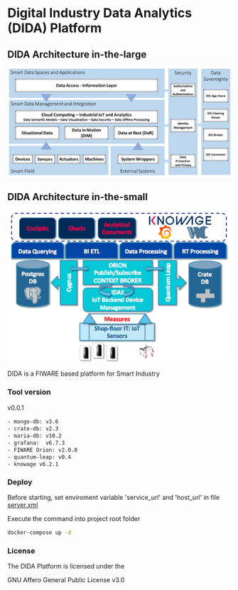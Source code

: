 # Digital Industry Data Analytics (DIDA) Platform

## DIDA Architecture in-the-large
![DIDA in-the-large](docs/images/DIDA_in_the_large.png)
## DIDA Architecture in-the-small
![DIDA in-the-small](docs/images/DIDA-ql.png)

DIDA is a FIWARE based platform for Smart Industry 

### Tool version

v0.0.1
	
	- mongo-db: v3.6
	- crate-db: v2.3
	- maria-db: v10.2
	- grafana:  v6.7.3
	- FIWARE Orion: v2.0.0
	- quantum-leap: v0.4
	- knowage v6.2.1

### Deploy
Before starting, set enviroment variable 'service_url' and 'host_url' in file [server.xml](CONF/server.xml) 

Execute the command into project root folder
```sh
docker-compose up -d
```


### License
The DIDA Platform is licensed under the

GNU Affero General Public License v3.0
